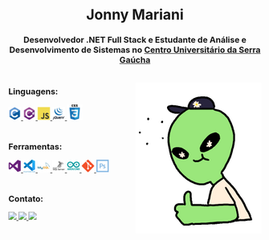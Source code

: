 <h1 align="center">Jonny Mariani</h1>

<h3 align="center">
    Desenvolvedor .NET Full Stack e Estudante de Análise e Desenvolvimento de Sistemas no <a
        href="https://www.fsg.edu.br/" target="_blank"> Centro Universitário da Serra Gaúcha</a>
    <br><br>   
</h3>

<a href="#"><img src="https://github.com/jonnymariani/jonnymariani/blob/main/thumbs-up.gif" min-width="250px" max-width="250px"
        width="250px" align="right" padding-top="250px" alt=":)"></a>


<h3 align="left">Linguagens:</h3>

<div display="inline-block">

<a href="#" alt="C">
    <img src="https://github.com/devicons/devicon/blob/master/icons/c/c-original.svg" width="5%" heigth="5%">
</a>

<a href="#" alt="C#">
    <img src="https://github.com/devicons/devicon/blob/master/icons/csharp/csharp-original.svg" width="5%" heigth="5%">
</a>

<a href="#" alt="Javascript">
    <img src="https://github.com/devicons/devicon/blob/master/icons/javascript/javascript-original.svg" width="5%" heigth="5%">
</a>

<a href="#" alt="JQuery">
    <img src="https://github.com/devicons/devicon/blob/master/icons/jquery/jquery-original-wordmark.svg" width="5%" heigth="5%">
</a>

<a href="#" alt="CSS3">
    <img src="https://github.com/devicons/devicon/blob/master/icons/css3/css3-original-wordmark.svg" width="6%" heigth="6%">
</a>

</div>
<br>


<h3 align="left">Ferramentas:</h3>

<div display="inline-block">

<a href="#" alt="Visual Studio">
        <img src="https://github.com/devicons/devicon/blob/master/icons/visualstudio/visualstudio-plain.svg" width="5%" heigth="5%">
    </a>

<a href="#" alt="VSCode">
        <img src="https://github.com/devicons/devicon/blob/master/icons/vscode/vscode-original-wordmark.svg" width="5%" heigth="5%">
</a>

<a href="#" alt="MySQL">
        <img src="https://github.com/devicons/devicon/blob/master/icons/mysql/mysql-original-wordmark.svg" width="5%" heigth="5%">
</a>

<a href="#" alt="Microsoft SQL Server">
        <img src="https://github.com/devicons/devicon/blob/master/icons/microsoftsqlserver/microsoftsqlserver-plain-wordmark.svg" width="5%" heigth="5%">
</a>


<a href="#" alt="Arduino IDE">
        <img src="https://github.com/devicons/devicon/blob/master/icons/arduino/arduino-original-wordmark.svg" width="5%" heigth="5%">
</a>

<a href="#" alt="Git">
        <img src="https://github.com/devicons/devicon/blob/master/icons/git/git-plain.svg" width="5%" heigth="5%">
</a>

<a href="#" alt="Photoshop">
        <img src="https://github.com/devicons/devicon/blob/master/icons/photoshop/photoshop-line.svg" width="5%" heigth="5%">
</a>

</div>
<br>


<h3 align="left">Contato:</h3>

<p align="left">
<a href="https://discordapp.com/users/jonnymariani" target="_blank" alt="Discord">
        <img src="https://img.shields.io/badge/Discord-0d1117?style=for-the-badge&logo=discord" />
</a>

<a href="mailto: jonnymariani@hotmail.com" target="_blank" alt="E-mail">
        <img src="https://img.shields.io/badge/E--mail-0d1117?style=for-the-badge&logo=gmail" />
</a>
<a href="http://wa.me/5554981216401" target="_blank" alt="E-mail">
        <img src="https://img.shields.io/badge/Whatsapp-0d1117?style=for-the-badge&logo=whatsapp" />
</a>
</p>
